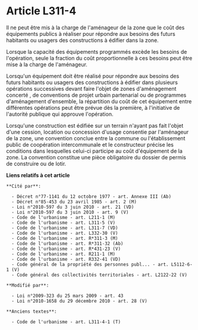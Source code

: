 # Article L311-4

Il ne peut être mis à la charge de l'aménageur de la zone que le coût des équipements publics à réaliser pour répondre aux
besoins des futurs habitants ou usagers des constructions à édifier dans la zone. 

Lorsque la capacité des équipements programmés excède les besoins de l'opération, seule la fraction du coût proportionnelle à
ces besoins peut être mise à la charge de l'aménageur. 

Lorsqu'un équipement doit être réalisé pour répondre aux besoins des futurs habitants ou usagers des constructions à édifier
dans plusieurs opérations successives devant faire l'objet de zones d'aménagement concerté , de conventions de projet urbain
partenarial ou de programmes d'aménagement d'ensemble, la répartition du coût de cet équipement entre différentes opérations
peut être prévue dès la première, à l'initiative de l'autorité publique qui approuve l'opération. 

Lorsqu'une construction est édifiée sur un terrain n'ayant pas fait l'objet d'une cession, location ou concession d'usage
consentie par l'aménageur de la zone, une convention conclue entre la commune ou l'établissement public de coopération
intercommunale et le constructeur précise les conditions dans lesquelles celui-ci participe au coût d'équipement de la zone.
La convention constitue une pièce obligatoire du dossier de permis de construire ou de lotir.

**Liens relatifs à cet article**

	**Cité par**:

	  - Décret n°77-1141 du 12 octobre 1977 - art. Annexe III (Ab)
	  - Décret n°85-453 du 23 avril 1985 - art. 2 (M)
	  - Loi n°2010-597 du 3 juin 2010 - art. 21 (VD)
	  - Loi n°2010-597 du 3 juin 2010 - art. 9 (V)
	  - Code de l'urbanisme - art. L211-1 (M)
	  - Code de l'urbanisme - art. L311-5 (V)
	  - Code de l'urbanisme - art. L311-7 (VD)
	  - Code de l'urbanisme - art. L332-30 (V)
	  - Code de l'urbanisme - art. R*311-3 (M)
	  - Code de l'urbanisme - art. R*311-32 (Ab)
	  - Code de l'urbanisme - art. R*431-23 (V)
	  - Code de l'urbanisme - art. R211-1 (M)
	  - Code de l'urbanisme - art. R332-41 (VD)
	  - Code général de la propriété des personnes publ... - art. L5112-6-1 (V)
	  - Code général des collectivités territoriales - art. L2122-22 (V)

	**Modifié par**:

	  - Loi n°2009-323 du 25 mars 2009 - art. 43
	  - Loi n°2010-1658 du 29 décembre 2010 - art. 28 (V)

	**Anciens textes**:

	  - Code de l'urbanisme - art. L311-4-1 (T)
